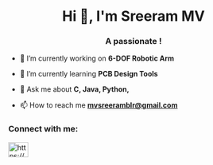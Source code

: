 <h1 align="center">Hi 👋, I'm Sreeram MV</h1>
<h3 align="center">A passionate !</h3>

- 🔭 I’m currently working on **6-DOF Robotic Arm**

- 🌱 I’m currently learning **PCB Design Tools**

- 💬 Ask me about **C, Java, Python,**

- 📫 How to reach me **mvsreeramblr@gmail.com**

<h3 align="left">Connect with me:</h3>
<p align="left">
<a href="www.linkedin.com/in/mv-sreeram-2b4b4a251" target="blank"><img align="center" src="https://raw.githubusercontent.com/rahuldkjain/github-profile-readme-generator/master/src/images/icons/Social/linked-in-alt.svg" alt="https://www.linkedin.com/in/aryan-soni-26794924a/" height="30" width="40" /></a>
</p>


